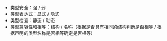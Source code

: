 -   类型安全：强 / 弱
-   类型表达式：显式 / 隐式
-   类型检查：静态 / 动态
-   类型兼容性和相等：结构 / 名称（根据是否具有相同的结构判断是否相等 / 根据声明的类型名称是否相等确定是否相等）
